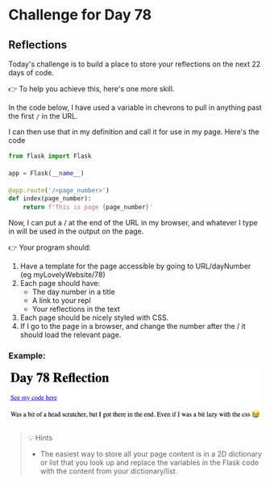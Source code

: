 # Challenge for Day 78

## Reflections

Today's challenge is to build a place to store your reflections on the next 22 days of code.

👉 To help you achieve this, here's one more skill.

In the code below, I have used a variable in chevrons to pull in anything past the first `/` in the URL.

I can then use that in my definition and call it for use in my page. Here's the code

```python
from flask import Flask

app = Flask(__name__)

@app.route('/<page_number>')
def index(page_number):
    return f'This is page {page_number}'
```

Now, I can put a / at the end of the URL in my browser, and whatever I type in will be used in the output on the page.

👉 Your program should:

1. Have a template for the page accessible by going to URL/dayNumber (eg myLovelyWebsite/78)
2. Each page should have:
   - The day number in a title
   - A link to your repl
   - Your reflections in the text
3. Each page should be nicely styled with CSS.
4. If I go to the page in a browser, and change the number after the / it should load the relevant page.

### Example:

![example](example.png)

> 💡 Hints
> - The easiest way to store all your page content is in a 2D dictionary or list that you look up and replace the variables in the Flask code with the content from your dictionary/list.
